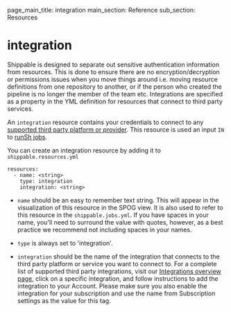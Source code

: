 page_main_title: integration
main_section: Reference
sub_section: Resources

# integration
Shippable is designed to separate out sensitive authentication information from resources.
This is done to ensure there are no encryption/decryption or permissions issues when you move things around i.e. moving resource definitions from one repository to another, or if the person who created the pipeline is no longer the member of the team etc. Integrations are specified as a property in the YML definition for resources that connect to third party services.

An `integration` resource contains your credentials to connect to any [supported third party platform or provider](integrations-overview/). This resource is used an input `IN` to [runSh jobs](job-runsh/).

You can create an integration resource by adding it to `shippable.resources.yml`

```
resources:
  - name: <string>
    type: integration
    integration: <string>
```

* `name` should be an easy to remember text string. This will appear in the visualization of this resource in the SPOG view. It is also used to refer to this resource in the `shippable.jobs.yml`. If you have spaces in your name, you'll need to surround the value with quotes, however, as a best practice we recommend not including spaces in your names.

* `type` is always set to 'integration'.

* `integration` should be the name of the integration that connects to the third party platform or service you want to connect to. For a complete list of supported third party integrations, visit our [Integrations overview page](integrations-overview/), click on a specific integration, and follow instructions to add the integration to your Account. Please make sure you also enable the integration for your subscription and use the name from Subscription settings as the value for this tag.
